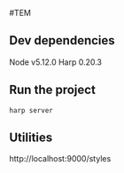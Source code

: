 #TEM

## Dev dependencies
Node v5.12.0
Harp 0.20.3

## Run the project
```harp server```

## Utilities
http://localhost:9000/styles
